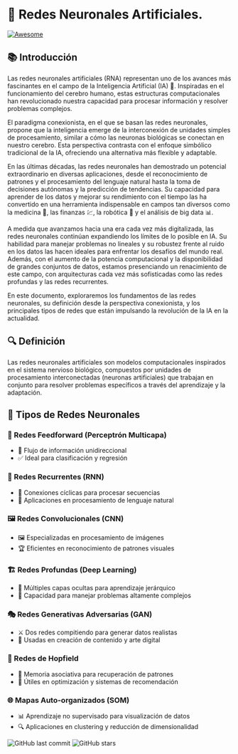 # 🧠 Redes Neuronales Artificiales.
[![Awesome](https://awesome.re/badge.svg)](https://awesome.re)

## 📚 Introducción
Las redes neuronales artificiales (RNA) representan uno de los avances más fascinantes en el campo de la Inteligencia Artificial (IA) 🚀. Inspiradas en el funcionamiento del cerebro humano, estas estructuras computacionales han revolucionado nuestra capacidad para procesar información y resolver problemas complejos.

El paradigma conexionista, en el que se basan las redes neuronales, propone que la inteligencia emerge de la interconexión de unidades simples de procesamiento, similar a cómo las neuronas biológicas se conectan en nuestro cerebro. Esta perspectiva contrasta con el enfoque simbólico tradicional de la IA, ofreciendo una alternativa más flexible y adaptable.

En las últimas décadas, las redes neuronales han demostrado un potencial extraordinario en diversas aplicaciones, desde el reconocimiento de patrones y el procesamiento del lenguaje natural hasta la toma de decisiones autónomas y la predicción de tendencias. Su capacidad para aprender de los datos y mejorar su rendimiento con el tiempo las ha convertido en una herramienta indispensable en campos tan diversos como la medicina 🏥, las finanzas 💹, la robótica 🤖 y el análisis de big data 📊.

A medida que avanzamos hacia una era cada vez más digitalizada, las redes neuronales continúan expandiendo los límites de lo posible en IA. Su habilidad para manejar problemas no lineales y su robustez frente al ruido en los datos las hacen ideales para enfrentar los desafíos del mundo real. Además, con el aumento de la potencia computacional y la disponibilidad de grandes conjuntos de datos, estamos presenciando un renacimiento de este campo, con arquitecturas cada vez más sofisticadas como las redes profundas y las redes recurrentes.

En este documento, exploraremos los fundamentos de las redes neuronales, su definición desde la perspectiva conexionista, y los principales tipos de redes que están impulsando la revolución de la IA en la actualidad.

## 🔍 Definición
Las redes neuronales artificiales son modelos computacionales inspirados en el sistema nervioso biológico, compuestos por unidades de procesamiento interconectadas (neuronas artificiales) que trabajan en conjunto para resolver problemas específicos a través del aprendizaje y la adaptación.

## 🌟 Tipos de Redes Neuronales

### 🔄 Redes Feedforward (Perceptrón Multicapa)
- 📡 Flujo de información unidireccional
- ✅ Ideal para clasificación y regresión

### 🔁 Redes Recurrentes (RNN)
- 🔄 Conexiones cíclicas para procesar secuencias
- 📜 Aplicaciones en procesamiento de lenguaje natural

### 🖼️ Redes Convolucionales (CNN)
- 🖼️ Especializadas en procesamiento de imágenes
- 🏆 Eficientes en reconocimiento de patrones visuales

### 🏗️ Redes Profundas (Deep Learning)
- 🔬 Múltiples capas ocultas para aprendizaje jerárquico
- 🧠 Capacidad para manejar problemas altamente complejos

### 🎭 Redes Generativas Adversarias (GAN)
- ⚔️ Dos redes compitiendo para generar datos realistas
- 🎨 Usadas en creación de contenido y arte digital

### 🧩 Redes de Hopfield
- 🧠 Memoria asociativa para recuperación de patrones
- 📌 Útiles en optimización y sistemas de recomendación

### 🌐 Mapas Auto-organizados (SOM)
- 📊 Aprendizaje no supervisado para visualización de datos
- 🔍 Aplicaciones en clustering y reducción de dimensionalidad

![GitHub last commit](https://img.shields.io/github/last-commit/tuusuario/turepositorio)
![GitHub stars](https://img.shields.io/github/stars/tuusuario/turepositorio?style=social)

